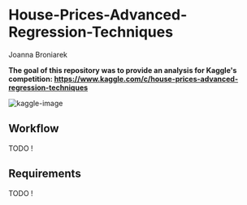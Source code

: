 # House-Prices-Advanced-Regression-Techniques
Joanna Broniarek

**The goal of this repository was to provide an analysis for Kaggle's competition:  https://www.kaggle.com/c/house-prices-advanced-regression-techniques**

![kaggle-image](https://storage.googleapis.com/kaggle-competitions/kaggle/5407/media/housesbanner.png)

## Workflow

TODO !

## Requirements
TODO !
